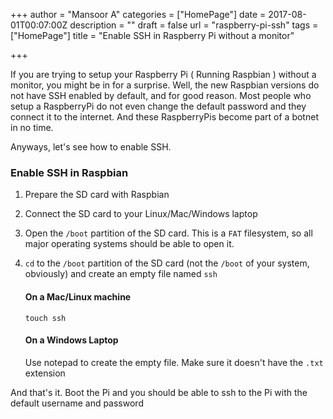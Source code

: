+++
author = "Mansoor A"
categories = ["HomePage"]
date = 2017-08-01T00:07:00Z
description = ""
draft = false
url = "raspberry-pi-ssh"
tags = ["HomePage"]
title = "Enable SSH in Raspberry Pi without a monitor"

+++


If you are trying to setup your Raspberry Pi ( Running Raspbian ) without a monitor, you might be in for a surprise.
Well, the new Raspbian versions do not have SSH enabled by default, and for good reason. 
Most people who setup a RaspberryPi do not even change the default password and they connect it to the internet. 
And these RaspberryPis become part of a botnet in no time. 

Anyways, let's see how to enable SSH.

### Enable SSH in Raspbian
1. Prepare the SD card with Raspbian
2. Connect the SD card to your Linux/Mac/Windows laptop
3. Open the `/boot` partition of the SD card. This is a `FAT` filesystem, so all major operating systems should be able to open it.
4. `cd` to the `/boot` partition of the SD card (not the `/boot` of your system, obviously)  and create an empty file named `ssh`

   #### On a Mac/Linux machine
   ```
   touch ssh
   ```


   #### On a Windows Laptop
   Use notepad to create the empty file. Make sure it doesn't have the `.txt` extension

And that's it. Boot the Pi and you should be able to ssh to the Pi with the default username and password

